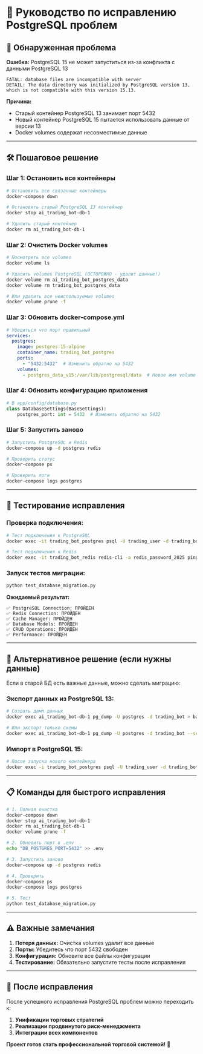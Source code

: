 # 🔧 Руководство по исправлению PostgreSQL проблем

## 🚨 **Обнаруженная проблема**

**Ошибка:** PostgreSQL 15 не может запуститься из-за конфликта с данными PostgreSQL 13

```
FATAL: database files are incompatible with server
DETAIL: The data directory was initialized by PostgreSQL version 13, 
which is not compatible with this version 15.13.
```

**Причина:** 
- Старый контейнер PostgreSQL 13 занимает порт 5432
- Новый контейнер PostgreSQL 15 пытается использовать данные от версии 13
- Docker volumes содержат несовместимые данные

---

## 🛠️ **Пошаговое решение**

### **Шаг 1: Остановить все контейнеры**
```bash
# Остановить все связанные контейнеры
docker-compose down

# Остановить старый PostgreSQL 13 контейнер
docker stop ai_trading_bot-db-1

# Удалить старый контейнер
docker rm ai_trading_bot-db-1
```

### **Шаг 2: Очистить Docker volumes**
```bash
# Посмотреть все volumes
docker volume ls

# Удалить volumes PostgreSQL (ОСТОРОЖНО - удалит данные!)
docker volume rm ai_trading_bot_postgres_data
docker volume rm trading_bot_postgres_data

# Или удалить все неиспользуемые volumes
docker volume prune -f
```

### **Шаг 3: Обновить docker-compose.yml**
```yaml
# Убедиться что порт правильный
services:
  postgres:
    image: postgres:15-alpine
    container_name: trading_bot_postgres
    ports:
      - "5432:5432"  # Изменить обратно на 5432
    volumes:
      - postgres_data_v15:/var/lib/postgresql/data  # Новое имя volume
```

### **Шаг 4: Обновить конфигурацию приложения**
```python
# В app/config/database.py
class DatabaseSettings(BaseSettings):
    postgres_port: int = 5432  # Изменить обратно на 5432
```

### **Шаг 5: Запустить заново**
```bash
# Запустить PostgreSQL и Redis
docker-compose up -d postgres redis

# Проверить статус
docker-compose ps

# Проверить логи
docker-compose logs postgres
```

---

## 🧪 **Тестирование исправления**

### **Проверка подключения:**
```bash
# Тест подключения к PostgreSQL
docker exec -it trading_bot_postgres psql -U trading_user -d trading_bot -c "SELECT version();"

# Тест подключения к Redis
docker exec -it trading_bot_redis redis-cli -a redis_password_2025 ping
```

### **Запуск тестов миграции:**
```bash
python test_database_migration.py
```

**Ожидаемый результат:**
```
✅ PostgreSQL Connection: ПРОЙДЕН
✅ Redis Connection: ПРОЙДЕН
✅ Cache Manager: ПРОЙДЕН
✅ Database Models: ПРОЙДЕН
✅ CRUD Operations: ПРОЙДЕН
✅ Performance: ПРОЙДЕН
```

---

## 🔄 **Альтернативное решение (если нужны данные)**

Если в старой БД есть важные данные, можно сделать миграцию:

### **Экспорт данных из PostgreSQL 13:**
```bash
# Создать дамп данных
docker exec ai_trading_bot-db-1 pg_dump -U postgres -d trading_bot > backup_pg13.sql

# Или экспорт только схемы
docker exec ai_trading_bot-db-1 pg_dump -U postgres -d trading_bot --schema-only > schema_pg13.sql
```

### **Импорт в PostgreSQL 15:**
```bash
# После запуска нового контейнера
docker exec -i trading_bot_postgres psql -U trading_user -d trading_bot < backup_pg13.sql
```

---

## 📋 **Команды для быстрого исправления**

```bash
# 1. Полная очистка
docker-compose down
docker stop ai_trading_bot-db-1
docker rm ai_trading_bot-db-1
docker volume prune -f

# 2. Обновить порт в .env
echo "DB_POSTGRES_PORT=5432" >> .env

# 3. Запустить заново
docker-compose up -d postgres redis

# 4. Проверить
docker-compose ps
docker-compose logs postgres

# 5. Тест
python test_database_migration.py
```

---

## ⚠️ **Важные замечания**

1. **Потеря данных:** Очистка volumes удалит все данные
2. **Порты:** Убедитесь что порт 5432 свободен
3. **Конфигурация:** Обновите все файлы конфигурации
4. **Тестирование:** Обязательно запустите тесты после исправления

---

## 🎯 **После исправления**

После успешного исправления PostgreSQL проблем можно переходить к:

1. **Унификации торговых стратегий**
2. **Реализации продвинутого риск-менеджмента**
3. **Интеграции всех компонентов**

**Проект готов стать профессиональной торговой системой!** 🚀 